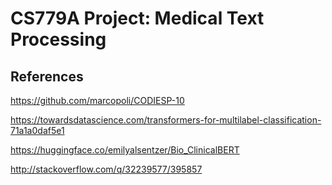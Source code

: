 # CS779A Project: Medical Text Processing

## References

https://github.com/marcopoli/CODIESP-10

https://towardsdatascience.com/transformers-for-multilabel-classification-71a1a0daf5e1

https://huggingface.co/emilyalsentzer/Bio_ClinicalBERT

http://stackoverflow.com/q/32239577/395857
